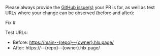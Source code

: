 Please always provide the [GitHub issue(s)](../issues) your PR is for, as well as test URLs where your change can be observed (before and after):

Fix #<gh-issue-id>

Test URLs:
- Before: <https://main--{repo}--{owner}.hlx.page/>
- After: https://<branch>--{repo}--{owner}.hlx.page/
